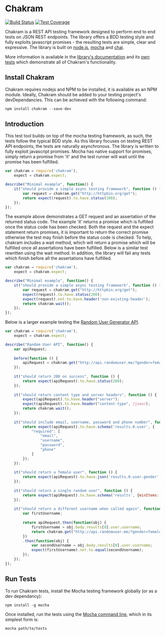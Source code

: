# Chakram

[![Build Status](https://travis-ci.org/dareid/chakram.svg?branch=master)](https://travis-ci.org/dareid/chakram) [![Test Coverage](https://codeclimate.com/github/dareid/chakram/badges/coverage.svg)](https://codeclimate.com/github/dareid/chakram)

Chakram is a REST API testing framework designed to perform end to end tests on JSON REST endpoints. The library offers a BDD testing style and fully exploits javascript promises - the resulting tests are simple, clear and expressive. The library is built on [node.js](https://nodejs.org/), [mocha](http://mochajs.org/) and [chai](http://chaijs.com/). 

More information is available in the [library's documentation](http://dareid.github.io/chakram/) and its [own tests](https://github.com/dareid/chakram/tree/master/test) which demonstrate all of Chakram's functionality. 

## Install Chakram
Chakram requires nodejs and NPM to be installed, it is available as an NPM module. Ideally, Chakram should be added to your testing project's devDependancies. This can be achieved with the following command:
```js
npm install chakram --save-dev
```

## Introduction
This test tool builds on top of the mocha testing framework, as such, the tests follow the typical BDD style. As this library focuses on testing REST API endpoints, the tests are naturally asynchronous. The library is written to fully exploit javascript promises. Mocha has native support for promises, simply return a promise from 'it' and the test runner will wait until the promise has been fulfilled. 

```js
var chakram = require('chakram'),
    expect = chakram.expect;

describe("Minimal example", function() {    
    it("should provide a simple async testing framework", function () {
        var request = chakram.get("http://httpbin.org/get");
        return expect(request).to.have.status(200);
    });
});
```
The example above demonstrates a GET request and an assertation of the returned status code. The example 'it' returns a promise which is fulfilled once the status code has been checked. Both the request and the expect statement return promises, it is important to return the correct promise otherwise the test may finish before the status code is checked. To help, chakram includes a wait method, which will return a promise which will be fulfilled once all assertations have been fulfilled. Below is a similar test rewritten using the wait method. In addition, the library will fail any tests which finish before all the assertations have fulfilled.

```js
var chakram = require('chakram'),
    expect = chakram.expect;

describe("Minimal example", function() {    
    it("should provide a simple async testing framework", function () {
        var request = chakram.get("http://httpbin.org/get");
        expect(request).to.have.status(200);
        expect(request).not.to.have.header('non-existing-header');
        return chakram.wait();
    });
});
```

Below is a larger example testing the [Random User Generator API](https://randomuser.me/).

```js
var chakram = require('chakram'),
    expect = chakram.expect;

describe("Random User API", function() {
    var apiRequest;
    
    before(function () {
        apiRequest = chakram.get("http://api.randomuser.me/?gender=female");
    });
    
    it("should return 200 on success", function () {
        return expect(apiRequest).to.have.status(200);
    });
    
    it("should return content type and server headers", function () {
        expect(apiRequest).to.have.header("server");
        expect(apiRequest).to.have.header("content-type", /json/);
        return chakram.wait();
    });
    
    it("should include email, username, password and phone number", function () {
        return expect(apiRequest).to.have.schema('results.0.user', {
            "required": [
                "email", 
                "username", 
                "password", 
                "phone"
            ]
        });
    });
    
    it("should return a female user", function () {
        return expect(apiRequest).to.have.json('results.0.user.gender', 'female');
    });
    
    it("should return a single random user", function () {
        return expect(apiRequest).to.have.schema('results', {minItems: 1, maxItems: 1});
    }); 
    
    it("should return a different username when called again", function () {
        var firstUsername;
        
        return apiRequest.then(function(obj) {
            firstUsername = obj.body.results[0].user.username;
            return chakram.get("http://api.randomuser.me/?gender=female");
        })
        .then(function(obj) {
            var secondUsername = obj.body.results[0].user.username;
            expect(firstUsername).not.to.equal(secondUsername);
        });
    });
});

```

## Run Tests
To run Chakram tests, install the Mocha testing framework globally (or as a dev dependancy):
```
npm install -g mocha
```
Once installed, run the tests using the [Mocha command line](http://mochajs.org/#usage), which in its simplest form is:
```
mocha path/to/tests
```